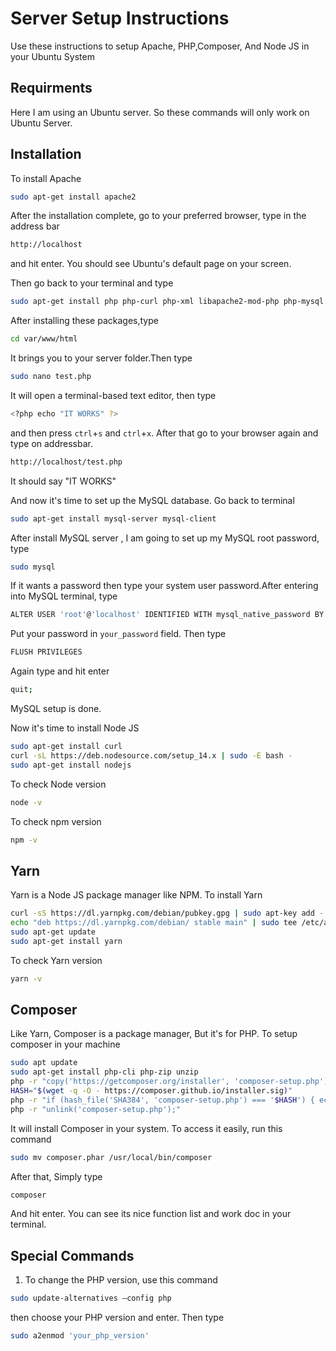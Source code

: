 # Server Setup Instructions
Use these instructions to setup Apache, PHP,Composer, And Node JS in your Ubuntu System

## Requirments
Here I am using an Ubuntu server. So these commands will only work on Ubuntu Server.

## Installation
To install Apache

```bash
sudo apt-get install apache2
```
After the installation complete, go to your preferred browser, type in the address bar

```bash
http://localhost
```
and hit enter. You should see Ubuntu's default page on your screen.

Then go back to your terminal and type

```bash
sudo apt-get install php php-curl php-xml libapache2-mod-php php-mysql php-mbstring php-fpm
```
After installing these packages,type
```bash
cd var/www/html
```
It brings you to your server folder.Then type
```bash
sudo nano test.php 
```
It will open a terminal-based text editor, then type

```bash
<?php echo "IT WORKS" ?>
```
and then press ```ctrl```+```s``` and ```ctrl```+```x```. After that go to your browser again and type on addressbar.

```bash
http://localhost/test.php
```
It should say "IT WORKS"

And now it's time to set up the MySQL database. Go back to terminal  
```bash
sudo apt-get install mysql-server mysql-client
```
After install MySQL server , I am going to set up my MySQL root password, type
```bash
sudo mysql
```
If it wants a password then type your system user password.After entering into MySQL terminal, type
```bash
ALTER USER 'root'@'localhost' IDENTIFIED WITH mysql_native_password BY 'your_password';
```
Put your password in ```your_password``` field. Then type 
```bash
FLUSH PRIVILEGES
```
Again type and hit enter
```bash
quit;
```
MySQL setup is done.

Now it's time to install Node JS
```bash
sudo apt-get install curl
curl -sL https://deb.nodesource.com/setup_14.x | sudo -E bash -
sudo apt-get install nodejs
```
To check Node version
```bash
node -v
```

To check npm version
```bash
npm -v
```

## Yarn
Yarn is a Node JS package manager like NPM. To install Yarn
```bash
curl -sS https://dl.yarnpkg.com/debian/pubkey.gpg | sudo apt-key add -
echo "deb https://dl.yarnpkg.com/debian/ stable main" | sudo tee /etc/apt/sources.list.d/yarn.list
sudo apt-get update
sudo apt-get install yarn
```
To check Yarn version
```bash
yarn -v
```

## Composer
Like Yarn, Composer is a package manager, But it's for PHP. To setup composer in your machine 

```bash
sudo apt update
sudo apt-get install php-cli php-zip unzip
php -r "copy('https://getcomposer.org/installer', 'composer-setup.php');" 
HASH="$(wget -q -O - https://composer.github.io/installer.sig)"
php -r "if (hash_file('SHA384', 'composer-setup.php') === '$HASH') { echo 'Installer verified'; } else { echo 'Installer corrupt'; unlink('composer-setup.php'); } echo PHP_EOL;"
php -r "unlink('composer-setup.php');"
```
It will install Composer in your system. To access it easily, run this command

```bash
sudo mv composer.phar /usr/local/bin/composer
```
After that, Simply type 

```bash
composer
```
And hit enter. You can see its nice function list and work doc in your terminal.


## Special Commands
1. To change the PHP version, use this command
```bash
sudo update-alternatives –config php 
```
then choose your PHP version and enter. Then type 
```bash
sudo a2enmod 'your_php_version'
```
